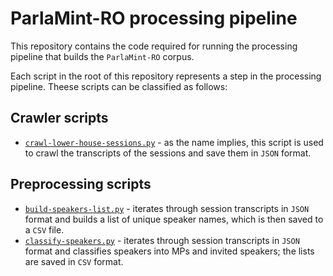 # ParlaMint-RO processing pipeline #

This repository contains the code required for running the processing pipeline that builds the `ParlaMint-RO` corpus.

Each script in the root of this repository represents a step in the processing pipeline. Theese scripts can be classified as follows:

## Crawler scripts ##

- [`crawl-lower-house-sessions.py`](./crawl-lower-house-sessions.py) - as the name implies, this script is used to crawl the transcripts of the sessions and save them in `JSON` format.

## Preprocessing scripts ##

- [`build-speakers-list.py`](./build-speakers-list.py) - iterates through session transcripts in `JSON` format and builds a list of unique speaker names, which is then saved to a `CSV` file.
- [`classify-speakers.py`](./classify-speakers.py) - iterates through session transcripts in `JSON` format and classifies speakers into MPs and invited speakers; the lists are saved in `CSV` format.
